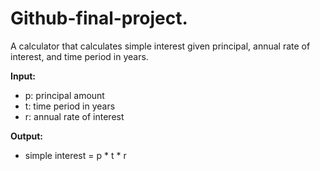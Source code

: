 # Github-final-project.

A calculator that calculates simple interest given principal, annual rate of interest, and time period in years.

**Input:**
- p: principal amount
- t: time period in years
- r: annual rate of interest

**Output:**
- simple interest = p * t * r
